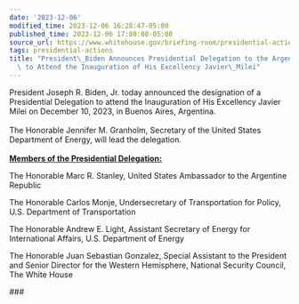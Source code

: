 ```yaml
---
date: '2023-12-06'
modified_time: 2023-12-06 16:28:47-05:00
published_time: 2023-12-06 17:00:00-05:00
source_url: https://www.whitehouse.gov/briefing-room/presidential-actions/2023/12/06/president-biden-announces-presidential-delegation-to-the-argentine-republic-to-attend-the-inauguration-of-his-excellency-javier-milei/
tags: presidential-actions
title: "President\_Biden Announces Presidential Delegation to the Argentine Republic\
  \ to Attend the Inauguration of His Excellency Javier\_Milei"
---
```

 
President Joseph R. Biden, Jr. today announced the designation of a
Presidential Delegation to attend the Inauguration of His Excellency
Javier Milei on December 10, 2023, in Buenos Aires, Argentina.  
   
The Honorable Jennifer M. Granholm, Secretary of the United States
Department of Energy, will lead the delegation.  
   
**<u>Members of the Presidential Delegation:</u>**  
  
The Honorable Marc R. Stanley, United States Ambassador to the Argentine
Republic  
  
The Honorable Carlos Monje, Undersecretary of Transportation for Policy,
U.S. Department of Transportation  
  
The Honorable Andrew E. Light, Assistant Secretary of Energy for
International Affairs, U.S. Department of Energy  
  
The Honorable Juan Sebastian Gonzalez, Special Assistant to the
President and Senior Director for the Western Hemisphere, National
Security Council, The White House

\###
